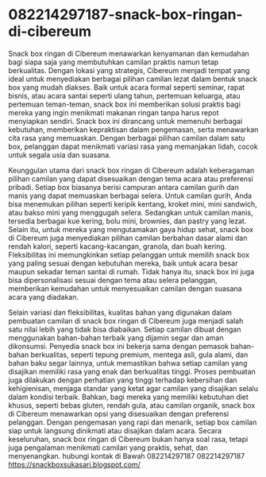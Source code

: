 # 082214297187-snack-box-ringan-di-cibereum
Snack box ringan di Cibereum menawarkan kenyamanan dan kemudahan bagi siapa saja yang membutuhkan camilan praktis namun tetap berkualitas. Dengan lokasi yang strategis, Cibereum menjadi tempat yang ideal untuk menyediakan berbagai pilihan camilan lezat dalam bentuk snack box yang mudah diakses. Baik untuk acara formal seperti seminar, rapat bisnis, atau acara santai seperti ulang tahun, pertemuan keluarga, atau pertemuan teman-teman, snack box ini memberikan solusi praktis bagi mereka yang ingin menikmati makanan ringan tanpa harus repot menyiapkan sendiri. Snack box ini dirancang untuk memenuhi berbagai kebutuhan, memberikan kepraktisan dalam pengemasan, serta menawarkan cita rasa yang memuaskan. Dengan berbagai pilihan camilan dalam satu box, pelanggan dapat menikmati variasi rasa yang memanjakan lidah, cocok untuk segala usia dan suasana.

Keunggulan utama dari snack box ringan di Cibereum adalah keberagaman pilihan camilan yang dapat disesuaikan dengan tema acara atau preferensi pribadi. Setiap box biasanya berisi campuran antara camilan gurih dan manis yang dapat memuaskan berbagai selera. Untuk camilan gurih, Anda bisa menemukan pilihan seperti keripik kentang, kroket mini, mini sandwich, atau bakso mini yang menggugah selera. Sedangkan untuk camilan manis, tersedia berbagai kue kering, bolu mini, brownies, dan pastry yang lezat. Selain itu, untuk mereka yang mengutamakan gaya hidup sehat, snack box di Cibereum juga menyediakan pilihan camilan berbahan dasar alami dan rendah kalori, seperti kacang-kacangan, granola, dan buah kering. Fleksibilitas ini memungkinkan setiap pelanggan untuk memilih snack box yang paling sesuai dengan kebutuhan mereka, baik untuk acara besar maupun sekadar teman santai di rumah. Tidak hanya itu, snack box ini juga bisa dipersonalisasi sesuai dengan tema atau selera pelanggan, memberikan kemudahan untuk menyesuaikan camilan dengan suasana acara yang diadakan.

Selain variasi dan fleksibilitas, kualitas bahan yang digunakan dalam pembuatan camilan di snack box ringan di Cibereum juga menjadi salah satu nilai lebih yang tidak bisa diabaikan. Setiap camilan dibuat dengan menggunakan bahan-bahan terbaik yang dijamin segar dan aman dikonsumsi. Penyedia snack box ini bekerja sama dengan pemasok bahan-bahan berkualitas, seperti tepung premium, mentega asli, gula alami, dan bahan baku segar lainnya, untuk memastikan bahwa setiap camilan yang disajikan memiliki rasa yang enak dan berkualitas tinggi. Proses pembuatan juga dilakukan dengan perhatian yang tinggi terhadap kebersihan dan kehigienisan, menjaga standar yang ketat agar camilan yang disajikan selalu dalam kondisi terbaik. Bahkan, bagi mereka yang memiliki kebutuhan diet khusus, seperti bebas gluten, rendah gula, atau camilan organik, snack box di Cibereum menawarkan opsi yang disesuaikan dengan preferensi pelanggan. Dengan pengemasan yang rapi dan menarik, setiap box camilan siap untuk langsung dinikmati atau disajikan dalam acara. Secara keseluruhan, snack box ringan di Cibereum bukan hanya soal rasa, tetapi juga pengalaman menikmati camilan yang praktis, sehat, dan menyenangkan.
hubungi kontak di Bawah
082214297187
082214297187
https://snackboxsukasari.blogspot.com/
